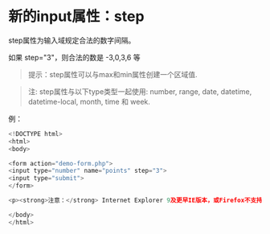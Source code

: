 # 新的input属性：step

step属性为输入域规定合法的数字间隔。

如果 step="3"，则合法的数是 -3,0,3,6 等

> 提示：step属性可以与max和min属性创建一个区域值.

> 注: step属性与以下type类型一起使用: number, range, date, datetime, datetime-local, month, time 和 week.

例：

```javascript
<!DOCTYPE html>
<html>
<body>

<form action="demo-form.php">
<input type="number" name="points" step="3">
<input type="submit">
</form>

<p><strong>注意：</strong> Internet Explorer 9及更早IE版本，或Firefox不支持input标签的 step 属性。</p>

</body>
</html>
```